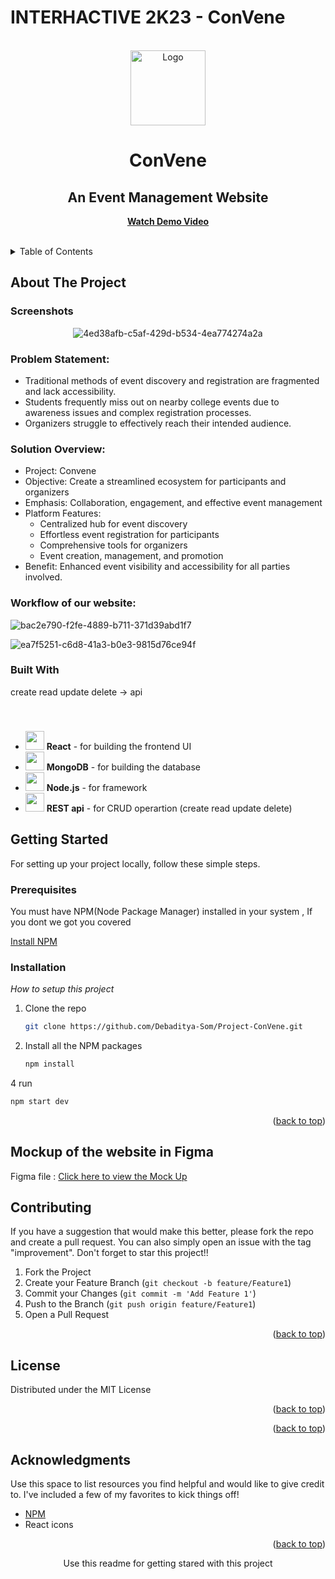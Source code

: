 # INTERHACTIVE 2K23 - ConVene
  <!-- PROJECT LOGO -->
<br />
<div align="center">
  <a href="https://github.com/Debaditya-Som/ConVene/">
    <img src="https://github.com/Debaditya-Som/ConVene/assets/76967222/91276164-34c8-4e87-8fd7-6f462a206b0c" alt="Logo" width="120" height="120">
  </a>

  # ConVene
  ## An Event Management Website
  <b></a><a align="center" href="https://www.youtube.com/watch?v=MggdNEUkS4o">Watch Demo Video</a></b>

  <br/>
</div>
  <!-- TABLE OF CONTENTS -->
<details>
  <summary>Table of Contents</summary>
  <ol>
    <li>
      <a href="#about-the-project">About The Project</a>
      <ul>
        <li><a href="#built-with">Built With</a></li>
      </ul>
    </li>
    <li>
      <a href="#getting-started">Getting Started</a>
      <ul>
        <li><a href="#prerequisites">Prerequisites</a></li>
        <li><a href="#installation">Installation</a></li>
      </ul>
    </li>
    <li><a href="#usage">Usage</a></li>
    <li><a href="#contributing">Contributing</a></li>
    <li><a href="#license">License</a></li>
    <li><a href="#contact">Contact</a></li>
    <li><a href="#acknowledgments">Acknowledgments</a></li>
  </ol>
</details>

<!-- ABOUT THE PROJECT -->
## About The Project
### Screenshots
<div align="center">

![4ed38afb-c5af-429d-b534-4ea774274a2a](https://github.com/Debaditya-Som/Project-ConVene/assets/121785700/d6a0f466-5652-4f34-949a-52ccbe62b304)

<!-- ![ec53ed6a-5859-4264-8fb5-ebc2bdd22372](https://github.com/Debaditya-Som/Project-ConVene/assets/121785700/65a3bd7b-2b51-4cec-a7e8-216d13dba7a5) -->


</div>

### Problem Statement:
- Traditional methods of event discovery and registration are fragmented and lack accessibility.
- Students frequently miss out on nearby college events due to awareness issues and complex registration processes.
- Organizers struggle to effectively reach their intended audience.

### Solution Overview:
- Project: Convene
- Objective: Create a streamlined ecosystem for participants and organizers
- Emphasis: Collaboration, engagement, and effective event management
- Platform Features:
  - Centralized hub for event discovery
  - Effortless event registration for participants
  - Comprehensive tools for organizers
  - Event creation, management, and promotion
- Benefit: Enhanced event visibility and accessibility for all parties involved.


### Workflow of our website:

![bac2e790-f2fe-4889-b711-371d39abd1f7](https://github.com/Debaditya-Som/Project-ConVene/assets/121785700/b9634ee2-bbb1-4eca-9675-3da256dd9566)

![ea7f5251-c6d8-41a3-b0e3-9815d76ce94f](https://github.com/Debaditya-Som/Project-ConVene/assets/121785700/053e6751-d981-47ad-9432-94b2722a15a3)




### Built With

create read update delete -> api 
- <img src = "https://user-images.githubusercontent.com/25181517/183897015-94a058a6-b86e-4e42-a37f-bf92061753e5.png" style="margin-top: 40px" height=30px width=30px >  **React** - for building the frontend UI <br>
-  <img src = "https://github.com/Debaditya-Som/Project-ConVene/assets/121785700/246f7cfb-941e-4ac5-9109-334bf09fcfae" height=30px width=30px>  **MongoDB** - for building the database <br>
-  <img src = "https://github.com/Debaditya-Som/Project-ConVene/assets/121785700/7ef5e7e1-4ee6-49db-a75f-59f021948c45" height=30px width=30px>  **Node.js** - for framework  <br>
-  <img src = "https://github.com/Debaditya-Som/Project-ConVene/assets/121785700/ebb8be9c-01b6-4142-984a-132560af022a" height=30px width=30px>  **REST api** - for CRUD operartion (create read update delete)   <br>

<!-- GETTING STARTED -->
## Getting Started
For setting up your project locally, follow these simple steps.

### Prerequisites
You must have NPM(Node Package Manager) installed  in your system , If you dont we got you covered  

  
  [Install NPM](https://phoenixnap.com/kb/install-node-js-npm-on-windows)
 

### Installation

_How to setup this project_

1. Clone the repo
   ```sh
   git clone https://github.com/Debaditya-Som/Project-ConVene.git
   ```
3. Install all the NPM packages
   ```sh
   npm install
   ```
4 run 
  ```sh
  npm start dev
   ```
<p align="right">(<a href="#readme-top">back to top</a>)</p>



  ## Mockup of the website in Figma

  Figma file :  [Click here to view the Mock Up](https://www.figma.com/file/WDETQ0VReVi3RCS2uc9Y3S/Convene-Website?type=design&node-id=0-1&mode=design&t=cNgrDVRKu1lV5g2j-0)



<!-- CONTRIBUTING -->
## Contributing


If you have a suggestion that would make this better, please fork the repo and create a pull request. You can also simply open an issue with the tag "improvement".
Don't forget to star this project!! 

1. Fork the Project
2. Create your Feature Branch (`git checkout -b feature/Feature1`)
3. Commit your Changes (`git commit -m 'Add Feature 1'`)
4. Push to the Branch (`git push origin feature/Feature1`)
5. Open a Pull Request

<p align="right">(<a href="#readme-top">back to top</a>)</p>



<!-- LICENSE -->
## License

Distributed under the MIT License

<p align="right">(<a href="#readme-top">back to top</a>)</p>




<p align="right">(<a href="#readme-top">back to top</a>)</p>



<!-- ACKNOWLEDGMENTS -->
## Acknowledgments

Use this space to list resources you find helpful and would like to give credit to. I've included a few of my favorites to kick things off!


* [NPM](https://www.npmjs.com/)
* React icons

<p align="right">(<a href="#readme-top">back to top</a>)</p>


  <p align="center">
    Use this readme for getting stared with this project
    <br />

  </p>
